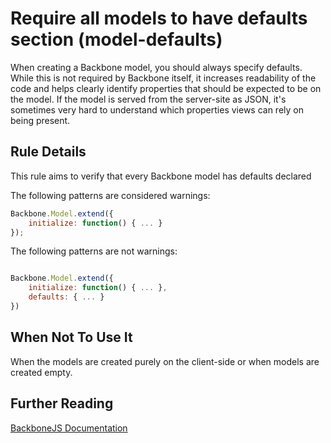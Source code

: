 # Require all models to have defaults section (model-defaults)

When creating a Backbone model, you should always specify defaults. While this is not required by Backbone itself, it increases readability of the code and helps clearly identify properties that should be expected to be on the model. If the model is served from the server-site as JSON, it's sometimes very hard to understand which properties views can rely on being present.

## Rule Details

This rule aims to verify that every Backbone model has defaults declared

The following patterns are considered warnings:

```js
Backbone.Model.extend({ 
    initialize: function() { ... }
});

```

The following patterns are not warnings:

```js

Backbone.Model.extend({
    initialize: function() { ... },
    defaults: { ... }
})

```

## When Not To Use It

When the models are created purely on the client-side or when models are created empty.

## Further Reading

[BackboneJS Documentation](http://backbonejs.org/#Model-defaults)
